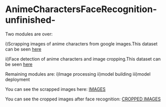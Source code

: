 # AnimeCharactersFaceRecognition-unfinished-

 Two modules are over:

i)Scrapping images of anime characters from google images.This dataset can be seen [here](https://drive.google.com/drive/folders/1j_ulqt8LN1cfhJ-D1br70mtMmkvOIF_x?usp=sharing)

ii)Face detection of anime characters and image cropping.This dataset can be seen [here](https://drive.google.com/drive/folders/1N0ChNf5IH-sYFwOgxc8U761lnAHBI9Y7?usp=sharing)



  Remaining modules are:
i)Image processing 
ii)model building
iii)model deployment


You can see the scrapped images here:
[IMAGES](https://drive.google.com/drive/folders/1j_ulqt8LN1cfhJ-D1br70mtMmkvOIF_x?usp=sharing)

You can see the cropped images after face recognition:
[CROPPED IMAGES](https://drive.google.com/drive/folders/1N0ChNf5IH-sYFwOgxc8U761lnAHBI9Y7?usp=sharing)

